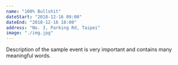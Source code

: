 ```yaml
---
name: "100% Bullshit"
dateStart: "2018-12-16 09:00"
dateEnd: "2018-12-16 18:00"
address: "No. 3, Parking Rd, Taipei"
image: "./img.jpg"
---
```

Description of the sample event is very important and contains many meaningful words.
